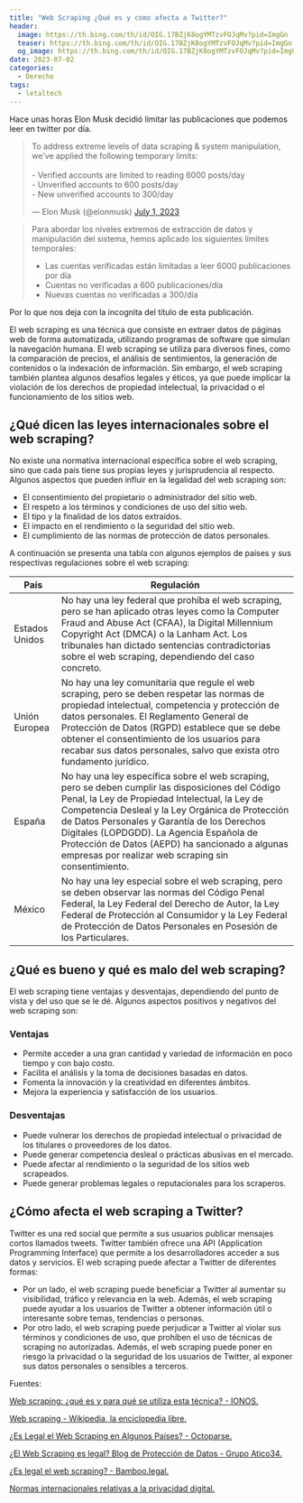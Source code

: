 ```yaml
---
title: "Web Scraping ¿Qué es y como afecta a Twitter?"
header:
  image: https://th.bing.com/th/id/OIG.17BZjK8ogYMTzvFOJqMv?pid=ImgGn
  teaser: https://th.bing.com/th/id/OIG.17BZjK8ogYMTzvFOJqMv?pid=ImgGn
  og_image: https://th.bing.com/th/id/OIG.17BZjK8ogYMTzvFOJqMv?pid=ImgGn
date: 2023-07-02
categories:
  - Derecho
tags:
  - letaltech
---
```


Hace unas horas Elon Musk decidió limitar las publicaciones que podemos leer en twitter por día.

<blockquote class="twitter-tweet"><p lang="en" dir="ltr">To address extreme levels of data scraping &amp; system manipulation, we’ve applied the following temporary limits:<br><br>- Verified accounts are limited to reading 6000 posts/day<br>- Unverified accounts to 600 posts/day<br>- New unverified accounts to 300/day</p>&mdash; Elon Musk (@elonmusk) <a href="https://twitter.com/elonmusk/status/1675187969420828672?ref_src=twsrc%5Etfw">July 1, 2023</a></blockquote> <script async src="https://platform.twitter.com/widgets.js" charset="utf-8"></script>

> Para abordar los niveles extremos de extracción de datos y manipulación del sistema, hemos aplicado los siguientes límites temporales:
> - Las cuentas verificadas están limitadas a leer 6000 publicaciones por día
>- Cuentas no verificadas a 600 publicaciones/día
> - Nuevas cuentas no verificadas a 300/día

Por lo que nos deja con la incognita del título de esta publicación.

El web scraping es una técnica que consiste en extraer datos de páginas web de forma automatizada, utilizando programas de software que simulan la navegación humana. El web scraping se utiliza para diversos fines, como la comparación de precios, el análisis de sentimientos, la generación de contenidos o la indexación de información. Sin embargo, el web scraping también plantea algunos desafíos legales y éticos, ya que puede implicar la violación de los derechos de propiedad intelectual, la privacidad o el funcionamiento de los sitios web.

## ¿Qué dicen las leyes internacionales sobre el web scraping?

No existe una normativa internacional específica sobre el web scraping, sino que cada país tiene sus propias leyes y jurisprudencia al respecto. Algunos aspectos que pueden influir en la legalidad del web scraping son:

- El consentimiento del propietario o administrador del sitio web.
- El respeto a los términos y condiciones de uso del sitio web.
- El tipo y la finalidad de los datos extraídos.
- El impacto en el rendimiento o la seguridad del sitio web.
- El cumplimiento de las normas de protección de datos personales.

A continuación se presenta una tabla con algunos ejemplos de países y sus respectivas regulaciones sobre el web scraping:

| País | Regulación |
| --- | --- |
| Estados Unidos | No hay una ley federal que prohíba el web scraping, pero se han aplicado otras leyes como la Computer Fraud and Abuse Act (CFAA), la Digital Millennium Copyright Act (DMCA) o la Lanham Act. Los tribunales han dictado sentencias contradictorias sobre el web scraping, dependiendo del caso concreto. |
| Unión Europea | No hay una ley comunitaria que regule el web scraping, pero se deben respetar las normas de propiedad intelectual, competencia y protección de datos personales. El Reglamento General de Protección de Datos (RGPD) establece que se debe obtener el consentimiento de los usuarios para recabar sus datos personales, salvo que exista otro fundamento jurídico. |
| España | No hay una ley específica sobre el web scraping, pero se deben cumplir las disposiciones del Código Penal, la Ley de Propiedad Intelectual, la Ley de Competencia Desleal y la Ley Orgánica de Protección de Datos Personales y Garantía de los Derechos Digitales (LOPDGDD). La Agencia Española de Protección de Datos (AEPD) ha sancionado a algunas empresas por realizar web scraping sin consentimiento. |
| México | No hay una ley especial sobre el web scraping, pero se deben observar las normas del Código Penal Federal, la Ley Federal del Derecho de Autor, la Ley Federal de Protección al Consumidor y la Ley Federal de Protección de Datos Personales en Posesión de los Particulares. |

## ¿Qué es bueno y qué es malo del web scraping?

El web scraping tiene ventajas y desventajas, dependiendo del punto de vista y del uso que se le dé. Algunos aspectos positivos y negativos del web scraping son:

### Ventajas

- Permite acceder a una gran cantidad y variedad de información en poco tiempo y con bajo costo.
- Facilita el análisis y la toma de decisiones basadas en datos.
- Fomenta la innovación y la creatividad en diferentes ámbitos.
- Mejora la experiencia y satisfacción de los usuarios.

### Desventajas

- Puede vulnerar los derechos de propiedad intelectual o privacidad de los titulares o proveedores de los datos.
- Puede generar competencia desleal o prácticas abusivas en el mercado.
- Puede afectar al rendimiento o la seguridad de los sitios web scrapeados.
- Puede generar problemas legales o reputacionales para los scraperos.

## ¿Cómo afecta el web scraping a Twitter?

Twitter es una red social que permite a sus usuarios publicar mensajes cortos llamados tweets. Twitter también ofrece una API (Application Programming Interface) que permite a los desarrolladores acceder a sus datos y servicios. El web scraping puede afectar a Twitter de diferentes formas:

- Por un lado, el web scraping puede beneficiar a Twitter al aumentar su visibilidad, tráfico y relevancia en la web. Además, el web scraping puede ayudar a los usuarios de Twitter a obtener información útil o interesante sobre temas, tendencias o personas.
- Por otro lado, el web scraping puede perjudicar a Twitter al violar sus términos y condiciones de uso, que prohíben el uso de técnicas de scraping no autorizadas. Además, el web scraping puede poner en riesgo la privacidad o la seguridad de los usuarios de Twitter, al exponer sus datos personales o sensibles a terceros.

Fuentes:

[Web scraping: ¿qué es y para qué se utiliza esta técnica? - IONOS. ](https://www.ionos.es/digitalguide/paginas-web/desarrollo-web/que-es-el-web-scraping/.)

[Web scraping - Wikipedia, la enciclopedia libre. ](https://es.wikipedia.org/wiki/Web_scraping)

[¿Es Legal el Web Scraping en Algunos Países? - Octoparse. ](https://www.octoparse.es/blog/el-web-scraping-es-legal-en-algunos-paises)

[¿El Web Scraping es legal? Blog de Protección de Datos - Grupo Atico34. ](https://protecciondatos-lopd.com/empresas/web-scraping-legal/)

[¿Es legal el web scraping? - Bamboo.legal. ](https://www.bamboo.legal/web-scraping-legal/)

[Normas internacionales relativas a la privacidad digital. ](https://www.ohchr.org/es/privacy-in-the-digital-age/international-standards-relating-digital-privacy)

